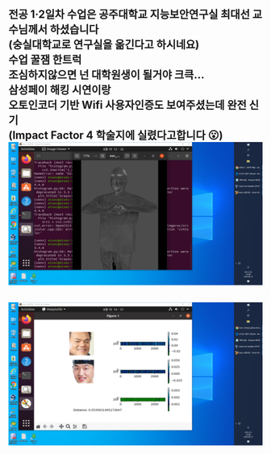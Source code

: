 전공 1·2일차 수업은 공주대학교 지능보안연구실 최대선 교수님께서 하셨습니다  
(숭실대학교로 연구실을 옮긴다고 하시네요)  
수업 꿀잼 한트럭   
조심하지않으면 넌 대학원생이 될거야 크큭...  
삼성페이 해킹 시연이랑  
오토인코더 기반 Wifi 사용자인증도 보여주셨는데 완전 신기  
(Impact Factor 4 학술지에 실렸다고합니다 😮)
![title](../srcs/MTCNN_1.png)  
-----
![title](../srcs/MTCNN_2.png)  
-----

